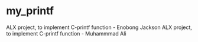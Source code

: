 # my_printf
ALX project, to implement C-printf function - Enobong Jackson
ALX project, to implement C-printf function - Muhammmad Ali

